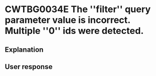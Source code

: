 # CWTBG0034E The ''filter'' query parameter value is incorrect. Multiple ''0'' ids were detected.

## Explanation

## User response